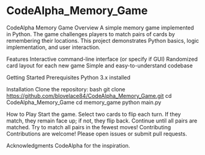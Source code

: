 # CodeAlpha_Memory_Game

CodeAlpha Memory Game
Overview
A simple memory game implemented in Python. The game challenges players to match pairs of cards by remembering their locations. This project demonstrates Python basics, logic implementation, and user interaction.

Features
Interactive command-line interface (or specify if GUI)
Randomized card layout for each new game
Simple and easy-to-understand codebase

Getting Started
Prerequisites
Python 3.x installed

Installation
Clone the repository:
bash
git clone https://github.com/blovelace84/CodeAlpha_Memory_Game.git
cd CodeAlpha_Memory_Game
cd memory_game
python main.py

How to Play
Start the game.
Select two cards to flip each turn.
If they match, they remain face up; if not, they flip back.
Continue until all pairs are matched.
Try to match all pairs in the fewest moves!
Contributing
Contributions are welcome! Please open issues or submit pull requests.



Acknowledgments
CodeAlpha for the inspiration.
